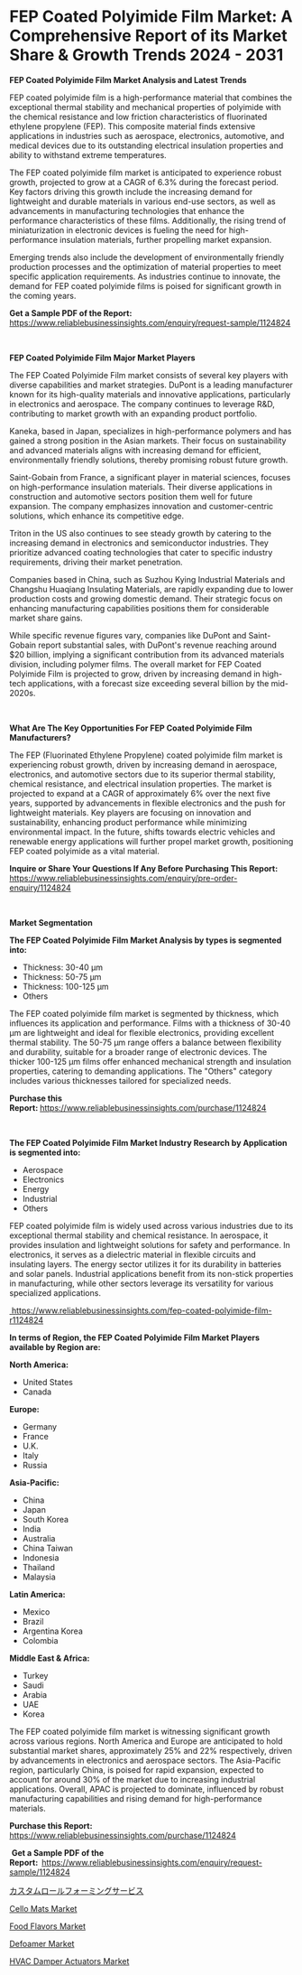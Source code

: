<p><h1>FEP Coated Polyimide Film Market: A Comprehensive Report of its Market Share & Growth Trends 2024 - 2031</h1></p><p><strong>FEP Coated Polyimide Film Market Analysis and Latest Trends</strong></p>
<p><p>FEP coated polyimide film is a high-performance material that combines the exceptional thermal stability and mechanical properties of polyimide with the chemical resistance and low friction characteristics of fluorinated ethylene propylene (FEP). This composite material finds extensive applications in industries such as aerospace, electronics, automotive, and medical devices due to its outstanding electrical insulation properties and ability to withstand extreme temperatures.</p><p>The FEP coated polyimide film market is anticipated to experience robust growth, projected to grow at a CAGR of 6.3% during the forecast period. Key factors driving this growth include the increasing demand for lightweight and durable materials in various end-use sectors, as well as advancements in manufacturing technologies that enhance the performance characteristics of these films. Additionally, the rising trend of miniaturization in electronic devices is fueling the need for high-performance insulation materials, further propelling market expansion.</p><p>Emerging trends also include the development of environmentally friendly production processes and the optimization of material properties to meet specific application requirements. As industries continue to innovate, the demand for FEP coated polyimide films is poised for significant growth in the coming years.</p></p>
<p><strong>Get a Sample PDF of the Report:&nbsp;</strong> <a href="https://www.reliablebusinessinsights.com/enquiry/request-sample/1124824">https://www.reliablebusinessinsights.com/enquiry/request-sample/1124824</a></p>
<p>&nbsp;</p>
<p><strong>FEP Coated Polyimide Film Major Market Players</strong></p>
<p><p>The FEP Coated Polyimide Film market consists of several key players with diverse capabilities and market strategies. DuPont is a leading manufacturer known for its high-quality materials and innovative applications, particularly in electronics and aerospace. The company continues to leverage R&D, contributing to market growth with an expanding product portfolio.</p><p>Kaneka, based in Japan, specializes in high-performance polymers and has gained a strong position in the Asian markets. Their focus on sustainability and advanced materials aligns with increasing demand for efficient, environmentally friendly solutions, thereby promising robust future growth.</p><p>Saint-Gobain from France, a significant player in material sciences, focuses on high-performance insulation materials. Their diverse applications in construction and automotive sectors position them well for future expansion. The company emphasizes innovation and customer-centric solutions, which enhance its competitive edge.</p><p>Triton in the US also continues to see steady growth by catering to the increasing demand in electronics and semiconductor industries. They prioritize advanced coating technologies that cater to specific industry requirements, driving their market penetration.</p><p>Companies based in China, such as Suzhou Kying Industrial Materials and Changshu Huaqiang Insulating Materials, are rapidly expanding due to lower production costs and growing domestic demand. Their strategic focus on enhancing manufacturing capabilities positions them for considerable market share gains.</p><p>While specific revenue figures vary, companies like DuPont and Saint-Gobain report substantial sales, with DuPont's revenue reaching around $20 billion, implying a significant contribution from its advanced materials division, including polymer films. The overall market for FEP Coated Polyimide Film is projected to grow, driven by increasing demand in high-tech applications, with a forecast size exceeding several billion by the mid-2020s.</p></p>
<p>&nbsp;</p>
<p><strong>What Are The Key Opportunities For FEP Coated Polyimide Film Manufacturers?</strong></p>
<p><p>The FEP (Fluorinated Ethylene Propylene) coated polyimide film market is experiencing robust growth, driven by increasing demand in aerospace, electronics, and automotive sectors due to its superior thermal stability, chemical resistance, and electrical insulation properties. The market is projected to expand at a CAGR of approximately 6% over the next five years, supported by advancements in flexible electronics and the push for lightweight materials. Key players are focusing on innovation and sustainability, enhancing product performance while minimizing environmental impact. In the future, shifts towards electric vehicles and renewable energy applications will further propel market growth, positioning FEP coated polyimide as a vital material.</p></p>
<p><strong>Inquire or Share Your Questions If Any Before Purchasing This Report:</strong> <a href="https://www.reliablebusinessinsights.com/enquiry/pre-order-enquiry/1124824">https://www.reliablebusinessinsights.com/enquiry/pre-order-enquiry/1124824</a></p>
<p>&nbsp;</p>
<p><strong>Market Segmentation</strong></p>
<p><strong>The FEP Coated Polyimide Film Market Analysis by types is segmented into:</strong></p>
<p><ul><li>Thickness: 30-40 µm</li><li>Thickness: 50-75 µm</li><li>Thickness: 100-125 µm</li><li>Others</li></ul></p>
<p><p>The FEP coated polyimide film market is segmented by thickness, which influences its application and performance. Films with a thickness of 30-40 µm are lightweight and ideal for flexible electronics, providing excellent thermal stability. The 50-75 µm range offers a balance between flexibility and durability, suitable for a broader range of electronic devices. The thicker 100-125 µm films offer enhanced mechanical strength and insulation properties, catering to demanding applications. The "Others" category includes various thicknesses tailored for specialized needs.</p></p>
<p><strong>Purchase this Report:&nbsp;</strong><a href="https://www.reliablebusinessinsights.com/purchase/1124824">https://www.reliablebusinessinsights.com/purchase/1124824</a></p>
<p>&nbsp;</p>
<p><strong>The FEP Coated Polyimide Film Market Industry Research by Application is segmented into:</strong></p>
<p><ul><li>Aerospace</li><li>Electronics</li><li>Energy</li><li>Industrial</li><li>Others</li></ul></p>
<p><p>FEP coated polyimide film is widely used across various industries due to its exceptional thermal stability and chemical resistance. In aerospace, it provides insulation and lightweight solutions for safety and performance. In electronics, it serves as a dielectric material in flexible circuits and insulating layers. The energy sector utilizes it for its durability in batteries and solar panels. Industrial applications benefit from its non-stick properties in manufacturing, while other sectors leverage its versatility for various specialized applications.</p></p>
<p><a href="https://www.reliablebusinessinsights.com/fep-coated-polyimide-film-r1124824">&nbsp;https://www.reliablebusinessinsights.com/fep-coated-polyimide-film-r1124824</a></p>
<p><strong>In terms of Region, the FEP Coated Polyimide Film Market Players available by Region are:</strong></p>
<p>
    <p> <strong> North America: </strong>
        <ul>
            <li>United States</li>
            <li>Canada</li>
        </ul>
        </p> 
    <p> <strong> Europe: </strong>
        <ul>
            <li>Germany</li>
            <li>France</li>
            <li>U.K.</li>
            <li>Italy</li>
            <li>Russia</li>
        </ul>
        </p> 
    <p> <strong> Asia-Pacific: </strong>
        <ul>
            <li>China</li>
            <li>Japan</li>
            <li>South Korea</li>
            <li>India</li>
            <li>Australia</li>
            <li>China Taiwan</li>
            <li>Indonesia</li>
            <li>Thailand</li>
            <li>Malaysia</li>
        </ul>
        </p> 
    <p> <strong> Latin America: </strong>
        <ul>
            <li>Mexico</li>
            <li>Brazil</li>
            <li>Argentina Korea</li>
            <li>Colombia</li>
        </ul>
        </p> 
    <p> <strong> Middle East & Africa: </strong>
        <ul>
            <li>Turkey</li>
            <li>Saudi</li>
            <li>Arabia</li>
            <li>UAE</li>
            <li>Korea</li>
        </ul>
    </p>
    </p>
<p><p>The FEP coated polyimide film market is witnessing significant growth across various regions. North America and Europe are anticipated to hold substantial market shares, approximately 25% and 22% respectively, driven by advancements in electronics and aerospace sectors. The Asia-Pacific region, particularly China, is poised for rapid expansion, expected to account for around 30% of the market due to increasing industrial applications. Overall, APAC is projected to dominate, influenced by robust manufacturing capabilities and rising demand for high-performance materials.</p></p>
<p><strong>Purchase this Report: </strong><a href="https://www.reliablebusinessinsights.com/purchase/1124824">https://www.reliablebusinessinsights.com/purchase/1124824</a></p>
<p>&nbsp;<strong>Get a Sample PDF of the Report:&nbsp;&nbsp;</strong><a href="https://www.reliablebusinessinsights.com/enquiry/request-sample/1124824">https://www.reliablebusinessinsights.com/enquiry/request-sample/1124824</a></p>
<p><strong></strong></p>
<p><p><a href="https://medium.com/@randallrunte2023/custom-roll-forming-services-market-%E3%81%AF-%E3%82%B3%E3%82%B9%E3%83%88%E7%AE%A1%E7%90%86%E3%81%A8%E5%8A%B9%E7%8E%87%E5%90%91%E4%B8%8A%E3%82%92%E5%84%AA%E5%85%88%E3%81%97%E3%81%BE%E3%81%99-%E3%81%95%E3%82%89%E3%81%AB-%E5%A0%B1%E5%91%8A%E6%9B%B8%E3%81%AF%E5%B8%82%E5%A0%B4%E3%81%AE%E9%9C%80%E8%A6%81%E9%9D%A2%E3%81%A8%E4%BE%9B%E7%B5%A6%E9%9D%A2%E3%81%AE%E4%B8%A1%E6%96%B9%E3%82%92%E3%82%AB%E3%83%90%E3%83%BC%E3%81%97%E3%81%A6%E3%81%84%E3%81%BE%E3%81%99-custom-14ef82d0c824">カスタムロールフォーミングサービス</a></p><p><a href="https://medium.com/@stevenlynch1943/cello-mats-market-size-share-analysis-growth-trends-forecast-2024-2031-07a73ec2f636">Cello Mats Market</a></p><p><a href="https://medium.com/@crystalwastonh896/the-food-flavors-market-research-report-provides-an-in-depth-and-up-to-date-analysis-of-the-da5f98db5d1b">Food Flavors Market</a></p><p><a href="https://issuu.com/reportprime-2/docs/defoamer-market-size-2030.pptx_bb12d1c85f4a45">Defoamer Market</a></p><p><a href="https://github.com/CarolynWatkins697/Market-Research-Report-List-1/blob/main/hvac-damper-actuators-market.md">HVAC Damper Actuators Market</a></p></p>